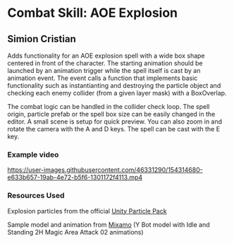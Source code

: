 # Combat Skill: AOE Explosion
## Simion Cristian

Adds functionality for an AOE explosion spell with a wide box shape centered in front of the character. The starting animation should be launched by an animation trigger while the spell itself is cast by an animation event. 
The event calls a function that implements basic functionality such as instantianting and destroying the particle object and checking each enemy collider (from a given layer mask) with a BoxOverlap. 

The combat logic can be handled in the collider check loop. The spell origin, particle prefab or the spell box size can be easily changed in the editor. A small scene is setup for quick preview. You can also zoom in and rotate the camera with the A and D keys. The spell can be cast with the E key.

### Example video
https://user-images.githubusercontent.com/46331290/154314680-e633b657-19ab-4e72-b5f6-1301172f4113.mp4


### Resources Used
Explosion particles from the official [Unity Particle Pack](https://assetstore.unity.com/packages/essentials/tutorial-projects/unity-particle-pack-127325)

Sample model and animation from [Mixamo](https://www.mixamo.com/) (Y Bot model with Idle and Standing 2H Magic Area Attack 02 animations) 
